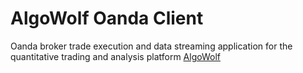 # AlgoWolf Oanda Client

Oanda broker trade execution and data streaming application for the quantitative trading and analysis platform [AlgoWolf](https://www.algowolf.com)
